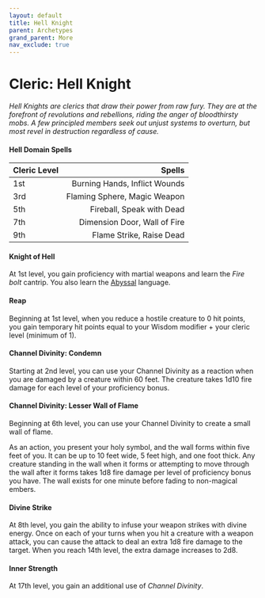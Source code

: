 ```yaml
---
layout: default
title: Hell Knight
parent: Archetypes
grand_parent: More
nav_exclude: true
---
```


# Cleric: Hell Knight

_Hell Knights are clerics that draw their power from raw fury. They are at the forefront of revolutions and rebellions, riding the anger of bloodthirsty mobs. A few principled members seek out unjust systems to overturn, but most revel in destruction regardless of cause._


#### Hell Domain Spells

| Cleric Level |                        Spells |
| :----------- | ----------------------------: |
| 1st          | Burning Hands, Inflict Wounds |
| 3rd          |  Flaming Sphere, Magic Weapon |
| 5th          |     Fireball, Speak with Dead |
| 7th          |  Dimension Door, Wall of Fire |
| 9th          |      Flame Strike, Raise Dead |

#### Knight of Hell

At 1st level, you gain proficiency with martial weapons and learn the *Fire bolt* cantrip. You also learn the [Abyssal](../../docs/adventuring/languages#abyssal) language.

#### Reap

Beginning at 1st level, when you reduce a hostile creature to 0 hit points, you gain temporary hit points equal to your Wisdom modifier + your cleric level (minimum of 1).


#### Channel Divinity: Condemn

Starting at 2nd level, you can use your Channel Divinity as a reaction when you are damaged by a creature within 60 feet. The creature takes 1d10 fire damage for each level of your proficiency bonus.


#### Channel Divinity: Lesser Wall of Flame

Beginning at 6th level, you can use your Channel Divinity to create a small wall of flame.

As an action, you present your holy symbol, and the wall forms within five feet of you. It can be up to 10 feet wide, 5 feet high, and one foot thick. Any creature standing in the wall when it forms or attempting to move through the wall after it forms takes 1d8 fire damage per level of proficiency bonus you have. The wall exists for one minute before fading to non-magical embers.


#### Divine Strike
At 8th level, you gain the ability to infuse your weapon strikes with divine energy. Once on each of your turns when you hit a creature with a weapon attack, you can cause the attack to deal an extra 1d8 fire damage to the target. When you reach 14th level, the extra damage increases to 2d8.


#### Inner Strength

At 17th level, you gain an additional use of _Channel Divinity_.